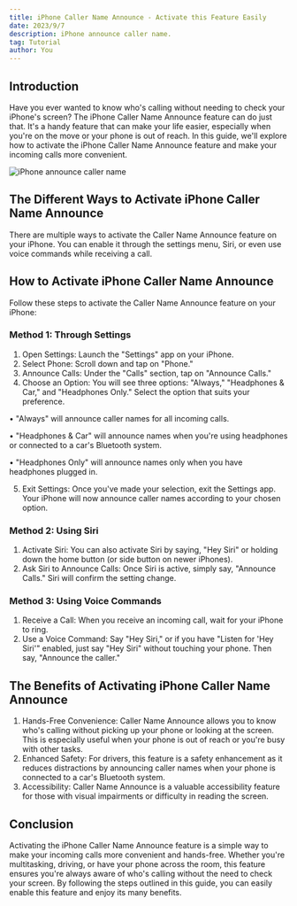 ```yaml
---
title: iPhone Caller Name Announce - Activate this Feature Easily
date: 2023/9/7
description: iPhone announce caller name. 
tag: Tutorial
author: You
---
```


## Introduction
Have you ever wanted to know who's calling without needing to check your iPhone's screen? The iPhone Caller Name Announce feature can do just that. It's a handy feature that can make your life easier, especially when you're on the move or your phone is out of reach. In this guide, we'll explore how to activate the iPhone Caller Name Announce feature and make your incoming calls more convenient.

![iPhone announce caller name](https://techidn.github.io/assets/images/upload/iPhone%20announce%20caller%20name.jpg)

## The Different Ways to Activate iPhone Caller Name Announce
There are multiple ways to activate the Caller Name Announce feature on your iPhone. You can enable it through the settings menu, Siri, or even use voice commands while receiving a call.

## How to Activate iPhone Caller Name Announce
Follow these steps to activate the Caller Name Announce feature on your iPhone:

### Method 1: Through Settings
1. Open Settings: Launch the "Settings" app on your iPhone.
2. Select Phone: Scroll down and tap on "Phone."
3. Announce Calls: Under the "Calls" section, tap on "Announce Calls."
4. Choose an Option: You will see three options: "Always," "Headphones & Car," and "Headphones Only." Select the option that suits your preference.

•	"Always" will announce caller names for all incoming calls.

•	"Headphones & Car" will announce names when you're using headphones or connected to a car's Bluetooth system.

•	"Headphones Only" will announce names only when you have headphones plugged in.

5. Exit Settings: Once you've made your selection, exit the Settings app. Your iPhone will now announce caller names according to your chosen option.

### Method 2: Using Siri
1. Activate Siri: You can also activate Siri by saying, "Hey Siri" or holding down the home button (or side button on newer iPhones).
2. Ask Siri to Announce Calls: Once Siri is active, simply say, "Announce Calls." Siri will confirm the setting change.

### Method 3: Using Voice Commands
1. Receive a Call: When you receive an incoming call, wait for your iPhone to ring.
2. Use a Voice Command: Say "Hey Siri," or if you have "Listen for 'Hey Siri'" enabled, just say "Hey Siri" without touching your phone. Then say, "Announce the caller."

## The Benefits of Activating iPhone Caller Name Announce
1. Hands-Free Convenience: Caller Name Announce allows you to know who's calling without picking up your phone or looking at the screen. This is especially useful when your phone is out of reach or you're busy with other tasks.
2. Enhanced Safety: For drivers, this feature is a safety enhancement as it reduces distractions by announcing caller names when your phone is connected to a car's Bluetooth system.
3. Accessibility: Caller Name Announce is a valuable accessibility feature for those with visual impairments or difficulty in reading the screen.

## Conclusion
Activating the iPhone Caller Name Announce feature is a simple way to make your incoming calls more convenient and hands-free. Whether you're multitasking, driving, or have your phone across the room, this feature ensures you're always aware of who's calling without the need to check your screen. By following the steps outlined in this guide, you can easily enable this feature and enjoy its many benefits.
